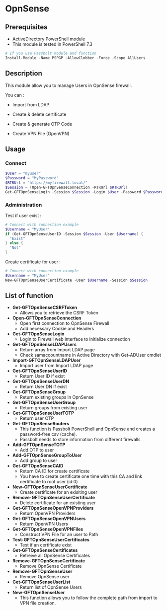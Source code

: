 # OpnSense

## Prerequisites

* ActiveDirectory PowerShell module
* This module is tested in PowerShell 7.3

```powershell
# If you use Passbolt module and function
Install-Module -Name PSPGP -AllowClobber -Force -Scope AllUsers
```

## Description
This module allow you to manage Users in OpnSense firewall.

You can : 

* Import from LDAP

* Create & delete certificate

* Create & generate OTP Code

* Create VPN File (OpenVPN)

## Usage

### Connect

```powershell
$User = "myuser"
$Password = "MyPassword"
$RTRUrl = "https://myfirewall.local/"
$Session = (Open-GFTOpnSenseConnection -RTRUrl $RTRUrl)
Get-GFTOpnSenseLogin -Session $Session -Login $User -Password $Password
```

### Administration

Test if user exist : 

```powershell
# Connect with connection example
$Username = "MyUser"
if (Get-GFTOpnSenseUserID -Session $Session -User $Username) {
  "Exist"
} else {
  "Not"
}
```

Create certificate for user :

```powershell
# Connect with connection example
$Username = "MyUser"
New-GFTOpnSenseUserCertificate -User $Username -Session $Session
```


## List of function

* **Get-GFTOpnSenseCSRFToken**
  * Allows you to retrieve the CSRF Token
* **Open-GFTOpnSenseConnection**
  * Open first connection to OpnSense Firewall
  * Add necessary Cookie and Headers 
* **Get-GFTOpnSenseLogin**
  * Login to Firewall web interface to initialize connection
* **Get-GFTOpnSenseLDAPUsers**
  * Return array from Import LDAP page
  * Check samaccountname in Active Directory with Get-ADUser cmdlet
* **Import-GFTOpnSenseLDAPUser**
  * Import user from Import LDAP page
* **Get-GFTOpnSenseUserID**
  * Return User ID if exist
* **Get-GFTOpnSenseUserDN**
  * Return User DN if exist
* **Get-GFTOpnSenseGroup**
  * Return existing groups in OpnSense 
* **Get-GFTOpnSenseUserGroup**
  * Return groups from existing user
* **Get-GFTOpnSenseUserTOTP**
  * Return user OTP
* **Get-GFTOpnSenseRouters**
  * This function is Passbolt PowerShell and OpnSense and creates a password-free csv (cache).
  * Passbolt needs to store information from different firewalls
* **Add-GFTOpnSenseTOTP**
  * Add OTP to user
* **Add-GFTOpnSenseGroupToUser**
  * Add group to user
* **Get-GFTOpnSenseCAID**
  * Return CA ID for create certificate
  * You have to create certificate one time with this CA and link certificate to root user (id:0)
* **New-GFTOpnSenseUserCertificate**
  * Create certificate for an exisiting user
* **Remove-GFTOpnSenseUserCertificate**
  * Delete certificate for an existing user
* **Get-GFTOpnSenseOpenVPNProviders**
  * Return OpenVPN Providers
* **Get-GFTOpnSenseOpenVPNUsers**
  * Return OpenVPN Users
* **Get-GFTOpnSenseOpenVPNFiles**
  * Construct VPN File for an user to Path
* **Test-GFTOpnSenseUserCertificates**
  * Test if an certificate exist
* **Get-GFTOpnSenseCertificates**
  * Retreive all OpnSense Certificates
* **Remove-GFTOpnSenseCertificate**
  * Remove OpnSense Certificate
* **Remove-GFTOpnSenseUser**
  * Remove OpnSense user
* **Get-GFTOpnSenseUserList**
  * Return list of OpnSense Users
* **New-GFTOpnSenseUser**
  * This function allows you to follow the complete path from import to VPN file creation.